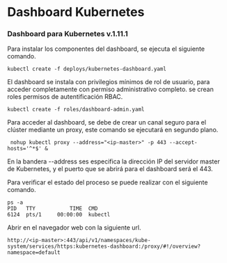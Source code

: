 # Dashboard Kubernetes

### Dashboard para Kubernetes v.1.11.1

Para  instalar los componentes del dashboard, se ejecuta el siguiente comando.

```
kubectl create -f deploys/kubernetes-dashboard.yaml
```

El dashboard se instala con privilegios mínimos de rol de usuario, para acceder completamente con permiso administrativo completo. se crean roles permisos de autentificación RBAC.

```
kubectl create -f roles/dashboard-admin.yaml
```

Para acceder al dashboard, se debe de crear un canal seguro para el clúster mediante un proxy, este comando se ejecutará en segundo plano.  
```
 nohup kubectl proxy --address="<ip-master>" -p 443 --accept-hosts='^*$' &
```
En la bandera --address ses especifica la dirección IP del servidor master de Kubernetes, y el puerto que se abrirá para el dashboard será el 443. 

Para verificar el estado del proceso se puede realizar con el siguiente comando. 
```
ps -a 
PID   TTY           TIME  CMD 
6124  pts/1     00:00:00  kubectl 
```

Abrir en el navegador web con la siguiente url.
``` 
http://<ip-master>:443/api/v1/namespaces/kube-system/services/https:kubernetes-dashboard:/proxy/#!/overview?namespace=default
```
